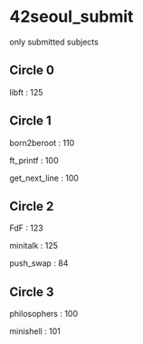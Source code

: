 # 42seoul_submit
only submitted subjects

## Circle 0
libft			:	125


## Circle 1
born2beroot		:	110 

ft_printf		:	100

get_next_line	:	100


## Circle 2
FdF				:	123

minitalk		:	125

push_swap		:	84

## Circle 3
philosophers	:	100

minishell     : 101
